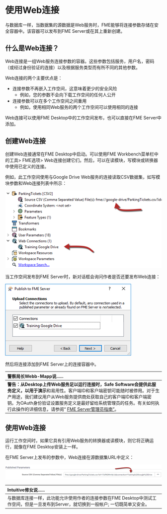 # 使用Web连接

与数据库一样，当数据集的源数据是Web服务时，FME能够将连接参数存储在安全容器中。该容器可以发布到FME Server或在其上重新创建。

## 什么是Web连接？

Web连接是一组Web服务连接参数的容器。这些参数包括服务，用户名，密码（或经过身份验证的连接）以及根据服务类型而有所不同的其他参数。

Web连接的两个主要优点是：

* 连接参数不再嵌入工作空间，这意味着更少的安全风险
  * 例如，您的参数不会向下载工作空间的任何人公开
* 连接参数可以在多个工作空间之间重用
  * 例如，使用相同Web服务的两个工作空间可以使用相同的连接

Web连接可以使用FME Desktop中的工作空间发布，也可以直接在FME Server中添加。

## 创建Web连接

创建Web连接通常在FME Desktop中启动。可以使用FME Workbench菜单栏中的工具&gt; FME选项&gt; Web连接创建它们。然后，可以在读模块，写模块或转换器中使用已定义的连接。

例如，此工作空间使用与Google Drive Web服务的连接读取CSV数据集，如写模块参数和Web连接列表中所示：

[![](../.gitbook/assets/img2.006.webconnectioninwb.png)](https://github.com/xuhengxx/FMETraining-1/tree/f1cdae5373cf9425ee2d148732792713c9043d44/ServerAuthoring2DataHandling/Images/Img2.006.WebConnectionInWB.png)

当工作空间发布到FME Server时，新对话框会询问作者是否还要发布Web连接：

[![](../.gitbook/assets/img2.007.webconnectioninwiz.png)](https://github.com/xuhengxx/FMETraining-1/tree/f1cdae5373cf9425ee2d148732792713c9043d44/ServerAuthoring2DataHandling/Images/Img2.007.WebConnectionInWiz.png)

然后将连接添加到FME Server上的连接容器中。

|  警察局长Webb-Mapp说...... |
| :--- |
|  **警告：**从Desktop上传Web服务足以运行连接时，Safe Software会提供此服务定义，以用于**演示**和易用性。客户端ID和客户端密钥可能随时被停用。对于生产用途，我们建议用户从Web服务提供商处获取自己的客户端ID和客户端密钥。为OAuth身份验证设置服务定义是最好留给系统管理员的任务。有关如何执行此操作的详细信息，请参阅“ [FME Server管理员指南”](https://docs.safe.com/fme/html/FME_Server_Documentation/Content/AdminGuide/Planning-Access-to-Web-Services.htm?Highlight=oauth)。 |

## 使用Web连接

运行工作空间时，如果它具有引用Web服务的转换器或读模块，则它将正确运行，就像在FME Desktop安装上一样。

在FME Server上发布的参数中，Web连接在源数据集URL中定义：

[![](../.gitbook/assets/img2.008.usingawebconnection.png)](https://github.com/xuhengxx/FMETraining-1/tree/f1cdae5373cf9425ee2d148732792713c9043d44/ServerAuthoring2DataHandling/Images/Img2.008.UsingAWebConnection.png)

|  Intuitive修女说...... |
| :--- |
|  与数据库连接一样，此功能允许使用作者的连接参数在FME Desktop中测试工作空间，但是一旦发布到Server，就切换到一般帐户; 一切既简单又安全。 |

